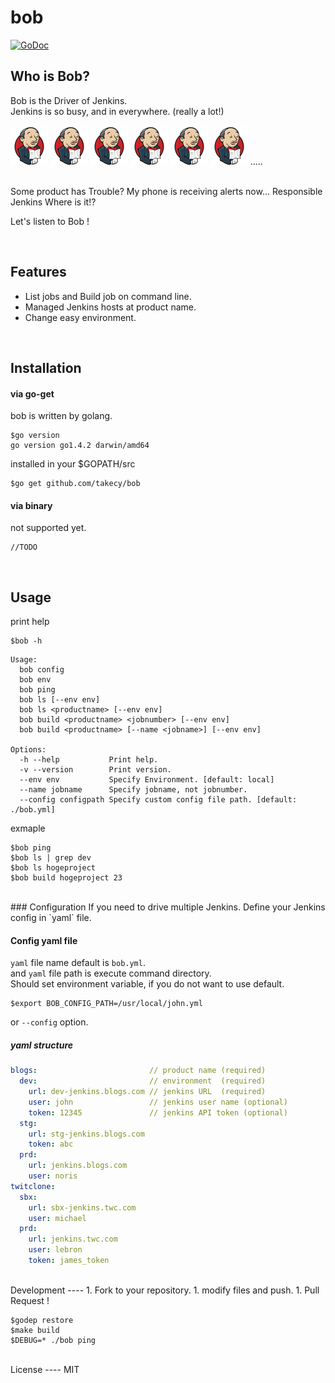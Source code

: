 bob
===
[![GoDoc](https://godoc.org/github.com/takecy/bob?status.svg)](https://godoc.org/github.com/takecy/bob)

Who is Bob?
----

Bob is the Driver of Jenkins.  
Jenkins is so busy, and in everywhere.  (really a lot!)  
<br/>
![jenkins](./img/s_jenkins.png)
![jenkins](./img/s_jenkins.png)
![jenkins](./img/s_jenkins.png)
![jenkins](./img/s_jenkins.png)
![jenkins](./img/s_jenkins.png)
![jenkins](./img/s_jenkins.png)
.....  

<br/>
Some product has Trouble?  
My phone is receiving alerts now...  
Responsible Jenkins Where is it!?  

Let's listen to Bob !

<br/>

Features
----
* List jobs and Build job on command line.
* Managed Jenkins hosts at product name.
* Change easy environment.

<br/>

Installation
----
#### via go-get
bob is written by golang.  
```shell
$go version
go version go1.4.2 darwin/amd64
```  
installed in your $GOPATH/src
```shell
$go get github.com/takecy/bob
```

#### via binary
not supported yet.
```
//TODO
```

<br/>

Usage
---
print help
```shell
$bob -h
```
```
Usage:
  bob config
  bob env
  bob ping
  bob ls [--env env]
  bob ls <productname> [--env env]
  bob build <productname> <jobnumber> [--env env]
  bob build <productname> [--name <jobname>] [--env env]

Options:
  -h --help           Print help.
  -v --version        Print version.
  --env env           Specify Environment. [default: local]
  --name jobname      Specify jobname, not jobnumber.
  --config configpath Specify custom config file path. [default: ./bob.yml]

```

exmaple
```shell
$bob ping
$bob ls | grep dev
$bob ls hogeproject
$bob build hogeproject 23
```

<br/>
### Configuration
If you need to drive multiple Jenkins.  
Define your Jenkins config in `yaml` file.  

#### Config yaml file
`yaml` file name default is `bob.yml`.  
and `yaml` file path is execute command directory.  
Should set environment variable, if you do not want to use default.
```shell
$export BOB_CONFIG_PATH=/usr/local/john.yml
```
or `--config` option.

##### yaml structure
```yaml
blogs:                         // product name (required)
  dev:                         // environment  (required)
    url: dev-jenkins.blogs.com // jenkins URL  (required)
    user: john                 // jenkins user name (optional)
    token: 12345               // jenkins API token (optional)
  stg:
    url: stg-jenkins.blogs.com
    token: abc
  prd:
    url: jenkins.blogs.com
    user: noris
twitclone:
  sbx:
    url: sbx-jenkins.twc.com
    user: michael
  prd:
    url: jenkins.twc.com
    user: lebron
    token: james_token
```

<br/>
Development
----
1. Fork to your repository.
1. modify files and push.
1. Pull Request !

```shell
$godep restore
$make build
$DEBUG=* ./bob ping
```

<br/>
License
----
MIT
